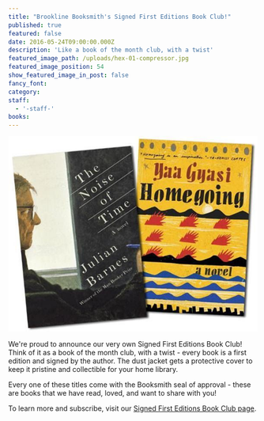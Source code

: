 ```yaml
---
title: "Brookline Booksmith's Signed First Editions Book Club!"
published: true
featured: false
date: 2016-05-24T09:00:00.000Z
description: 'Like a book of the month club, with a twist'
featured_image_path: /uploads/hex-01-compressor.jpg
featured_image_position: 54
show_featured_image_in_post: false
fancy_font:
category:
staff:
  - '-staff-'
books:
---
```



![](/uploads/versions/barnes_gyasi_sfe-compressor---x----581-455x---.jpg)

We're proud to announce our very own Signed First Editions Book Club! Think of it as a book of the month club, with a twist - every book is a first edition and signed by the author. The dust jacket gets a protective cover to keep it pristine and collectible for your home library.

Every one of these titles come with the Booksmith seal of approval - these are books that we have read, loved, and want to share with you!

To learn more and subscribe, visit our [Signed First Editions Book Club page](http://www.brooklinebooksmith.com/sfe/).